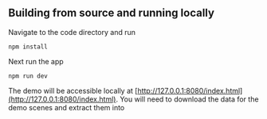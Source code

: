 
## Building from source and running locally
Navigate to the code directory and run
```
npm install
```
Next run the app
```
npm run dev
```

The demo will be accessible locally at [http://127.0.0.1:8080/index.html](http://127.0.0.1:8080/index.html). You will need to download the data for the demo scenes and extract them into 

